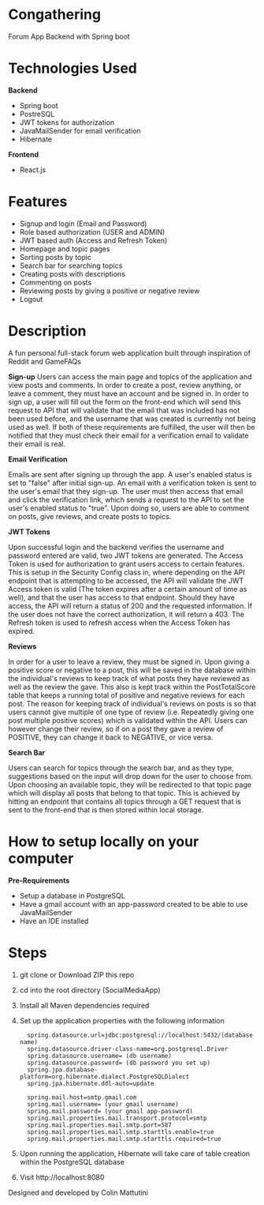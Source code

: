 # Congathering
Forum App Backend with Spring boot

# Technologies Used

**Backend**
* Spring boot
* PostreSQL
* JWT tokens for authorization
* JavaMailSender for email verification
* Hibernate

**Frontend**
* React.js

# Features
* Signup and login (Email and Password)
* Role based authorization (USER and ADMIN)
* JWT based auth (Access and Refresh Token)
* Homepage and topic pages
* Sorting posts by topic
* Search bar for searching topics
* Creating posts with descriptions
* Commenting on posts
* Reviewing posts by giving a positive or negative review
* Logout

# Description
A fun personal full-stack forum web application built through inspiration of Reddit and GameFAQs

 **Sign-up**
 Users can access the main page and topics of the application and view posts and comments. In order to create a post, review anything, or leave a comment, they must have an account and be signed in. In order to sign up, a user will fill out the form on the front-end which will send this request to API that will validate that the email that was included has not been used before, and the username that was created is currently not being used as well. If both of these requirements are fulfilled, the user will then be notified that they must check their email for a verification email to validate their email is real.

**Email Verification**

 Emails are sent after signing up through the app. A user's enabled status is set to "false" after initial sign-up. An email with a verification token is sent to the user's email that they sign-up. The user must then access that email and click the verification link, which sends a request to the API to set the user's enabled status to "true". Upon doing so, users are able to comment on posts, give reviews, and create posts to topics.
 
 **JWT Tokens**
 
 Upon successful login and the backend verifies the username and password entered are valid, two JWT tokens are generated. The Access Token is used for authorization to grant users access to certain features. This is setup in the Security Config class in, where depending on the API endpoint that is attempting to be accessed, the API will validate the JWT Access token is valid (The token expires after a certain amount of time as well), and that the user has access to that endpoint. Should they have access, the API will return a status of 200 and the requested information. If the user does not have the correct authorization, it will return a 403. The Refresh token is used to refresh access when the Access Token has expired.
 
 **Reviews**
 
 In order for a user to leave a review, they must be signed in. Upon giving a positive score or negative to a post, this will be saved in the database within the individual's reviews to keep track of what posts they have reviewed as well as the review the gave. This also is kept track within the PostTotalScore table that keeps a running total of positive and negative reviews for each post. The reason for keeping track of individual's reviews on posts is so that users cannot give multiple of one type of review (i.e. Repeatedly giving one post multiple positive scores) which is validated within the API. Users can however change their review, so if on a post they gave a review of POSITIVE, they can change it back to NEGATIVE, or vice versa.
 
**Search Bar**
 
 Users can search for topics through the search bar, and as they type, suggestions based on the input will drop down for the user to choose from. Upon choosing an available topic, they will be redirected to that topic page which will display all posts that belong to that topic. This is achieved by hitting an endpoint that contains all topics through a GET request that is sent to the front-end that is then stored within local storage.
 
 # How to setup locally on your computer
 
 **Pre-Requirements** 
 * Setup a database in PostgreSQL
 * Have a gmail account with an app-password created to be able to use JavaMailSender
 * Have an IDE installed
 
 # Steps
 
 1. git clone or Download ZIP this repo
 2. cd into the root directory (SocialMediaApp)
 3. Install all Maven dependencies required
 4. Set up the application properties with the following information
 
          spring.datasource.url=jdbc:postgresql://localhost:5432/(database name)
          spring.datasource.driver-class-name=org.postgresql.Driver
          spring.datasource.username= (db username)
          spring.datasource.password= (db password you set up)
          spring.jpa.database-platform=org.hibernate.dialect.PostgreSQLDialect
          spring.jpa.hibernate.ddl-auto=update

          spring.mail.host=smtp.gmail.com
          spring.mail.username= (your gmail username)
          spring.mail.password= (your gmail app-password)
          spring.mail.properties.mail.transport.protocol=smtp
          spring.mail.properties.mail.smtp.port=587
          spring.mail.properties.mail.smtp.starttls.enable=true
          spring.mail.properties.mail.smtp.starttls.required=true

5. Upon running the application, Hibernate will take care of table creation within the PostgreSQL database
6. Visit http://localhost:8080


Designed and developed by Colin Mattutini
